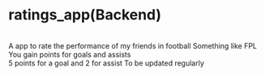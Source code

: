# ratings_app(Backend)
<br>
A app to rate the performance of my friends in football 
Something like FPL<br>
You gain points for goals and assists<br>
5 points for a goal and 2 for assist 
To be updated regularly 
